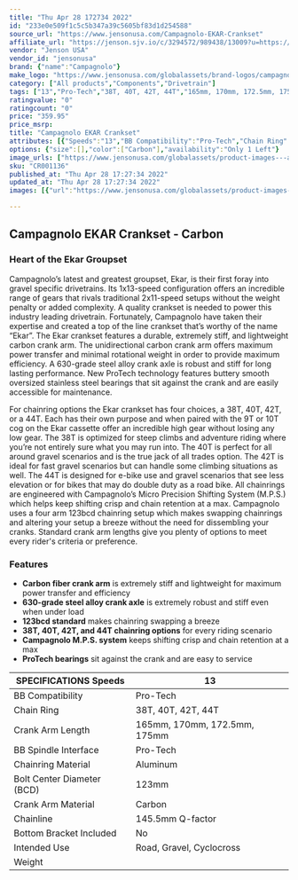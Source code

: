 ```yaml
---
title: "Thu Apr 28 172734 2022"
id: "233e0e509f1c5c5b347a39c5605bf83d1d254588"
source_url: "https://www.jensonusa.com/Campagnolo-EKAR-Crankset"
affiliate_url: "https://jenson.sjv.io/c/3294572/989438/13009?u=https://www.jensonusa.com/Campagnolo-EKAR-Crankset"
vendor: "Jenson USA"
vendor_id: "jensonusa"
brand: {"name":"Campagnolo"}
make_logo: "https://www.jensonusa.com/globalassets/brand-logos/campagnolo.png"
category: ["All products","Components","Drivetrain"]
tags: ["13","Pro-Tech","38T, 40T, 42T, 44T","165mm, 170mm, 172.5mm, 175mm","Pro-Tech","Aluminum","123mm","Carbon","145.5mm Q-factor","No","Road, Gravel, Cyclocross","\u00a0"]
ratingvalue: "0"
ratingcount: "0"
price: "359.95"
price_msrp: 
title: "Campagnolo EKAR Crankset"
attributes: [{"Speeds":"13","BB Compatibility":"Pro-Tech","Chain Ring":"38T, 40T, 42T, 44T","Crank Arm Length":"165mm, 170mm, 172.5mm, 175mm","BB Spindle Interface":"Pro-Tech","Chainring Material":"Aluminum","Bolt Center Diameter (BCD)":"123mm","Crank Arm Material":"Carbon","Chainline":"145.5mm Q-factor","Bottom Bracket Included":"No","Intended Use":"Road, Gravel, Cyclocross","Weight":"\u00a0"}]
options: {"size":[],"color":["Carbon"],"availability":"Only 1 Left"}
image_urls: ["https://www.jensonusa.com/globalassets/product-images---all-assets/campagnolo/cr001136-carbon.jpg","https://www.jensonusa.com/globalassets/product-images---all-assets/campagnolo/cr001136_1-carbon.jpg","https://www.jensonusa.com/globalassets/product-images---all-assets/campagnolo/cr001136_2-carbon.jpg","https://www.jensonusa.com/globalassets/product-images---all-assets/campagnolo/cr001136_3-carbon.jpg","https://www.jensonusa.com/globalassets/product-images---all-assets/campagnolo/cr001136_4-carbon.jpg","https://www.jensonusa.com/globalassets/product-images---all-assets/campagnolo/cr001136_5-carbon.jpg"]
sku: "CR001136"
published_at: "Thu Apr 28 17:27:34 2022"
updated_at: "Thu Apr 28 17:27:34 2022"
images: [{"url":"https://www.jensonusa.com/globalassets/product-images---all-assets/campagnolo/cr001136-carbon.jpg","path":"full/a6c9f45165bc86487fbb9dca2e8cf093e6b67b0f.jpg","checksum":"84e5055ba477c3781b64cabdab4b2419","status":"downloaded"},{"url":"https://www.jensonusa.com/globalassets/product-images---all-assets/campagnolo/cr001136_1-carbon.jpg","path":"full/b9f3aac249655764517f97d91bcf0f229e42bbdf.jpg","checksum":"f61a60d716877660bfe3ce9edb2eb5ac","status":"downloaded"},{"url":"https://www.jensonusa.com/globalassets/product-images---all-assets/campagnolo/cr001136_2-carbon.jpg","path":"full/f57f6c570b09da5571ea4255e0951acc017f121c.jpg","checksum":"1495727ae147360aad72b39774a26b04","status":"downloaded"},{"url":"https://www.jensonusa.com/globalassets/product-images---all-assets/campagnolo/cr001136_3-carbon.jpg","path":"full/672ebf9c7965bde2193cb757eab3a00342d68c34.jpg","checksum":"397f815ae8737790e23471b129d80f8f","status":"downloaded"},{"url":"https://www.jensonusa.com/globalassets/product-images---all-assets/campagnolo/cr001136_4-carbon.jpg","path":"full/109974662de2ccd716f113c347f01163ef1d197e.jpg","checksum":"31419c5fd23bbff16c07728b968c5877","status":"downloaded"},{"url":"https://www.jensonusa.com/globalassets/product-images---all-assets/campagnolo/cr001136_5-carbon.jpg","path":"full/00ce903457cb8cfada7528253b42c90ea425c90b.jpg","checksum":"0067d47fee5c58c9ac58767dabfafb4f","status":"downloaded"}]

---
```

## Campagnolo EKAR Crankset - Carbon

### Heart of the Ekar Groupset

Campagnolo’s latest and greatest groupset, Ekar, is their first foray into
gravel specific drivetrains. Its 1x13-speed configuration offers an incredible
range of gears that rivals traditional 2x11-speed setups without the weight
penalty or added complexity. A quality crankset is needed to power this
industry leading drivetrain. Fortunately, Campagnolo have taken their
expertise and created a top of the line crankset that’s worthy of the name
“Ekar”. The Ekar crankset features a durable, extremely stiff, and lightweight
carbon crank arm. The unidirectional carbon crank arm offers maximum power
transfer and minimal rotational weight in order to provide maximum efficiency.
A 630-grade steel alloy crank axle is robust and stiff for long lasting
performance. New ProTech technology features buttery smooth oversized
stainless steel bearings that sit against the crank and are easily accessible
for maintenance.

For chainring options the Ekar crankset has four choices, a 38T, 40T, 42T, or
a 44T. Each has their own purpose and when paired with the 9T or 10T cog on
the Ekar cassette offer an incredible high gear without losing any low gear.
The 38T is optimized for steep climbs and adventure riding where you’re not
entirely sure what you may run into. The 40T is perfect for all around gravel
scenarios and is the true jack of all trades option. The 42T is ideal for fast
gravel scenarios but can handle some climbing situations as well. The 44T is
designed for e-bike use and gravel scenarios that see less elevation or for
bikes that may do double duty as a road bike. All chainrings are engineered
with Campagnolo’s Micro Precision Shifting System (M.P.S.) which helps keep
shifting crisp and chain retention at a max. Campagnolo uses a four arm 123bcd
chainring setup which makes swapping chainrings and altering your setup a
breeze without the need for dissembling your cranks. Standard crank arm
lengths give you plenty of options to meet every rider's criteria or
preference.

### Features

  * **Carbon fiber crank arm** is extremely stiff and lightweight for maximum power transfer and efficiency
  * **630-grade steel alloy crank axle** is extremely robust and stiff even when under load
  * **123bcd standard** makes chainring swapping a breeze
  * **38T, 40T, 42T, and 44T chainring options** for every riding scenario
  * **Campagnolo M.P.S. system** keeps shifting crisp and chain retention at a max
  * **ProTech bearings** sit against the crank and are easy to service

SPECIFICATIONS Speeds | 13  
---|---  
BB Compatibility | Pro-Tech  
Chain Ring | 38T, 40T, 42T, 44T  
Crank Arm Length | 165mm, 170mm, 172.5mm, 175mm  
BB Spindle Interface | Pro-Tech  
Chainring Material | Aluminum  
Bolt Center Diameter (BCD) | 123mm  
Crank Arm Material | Carbon  
Chainline | 145.5mm Q-factor  
Bottom Bracket Included | No  
Intended Use | Road, Gravel, Cyclocross  
Weight |


